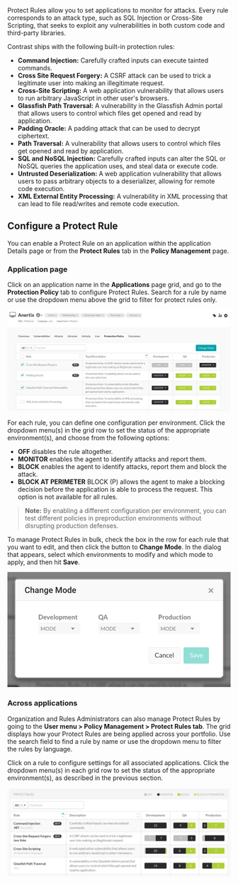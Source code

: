 <!--
title: "Protect Rules"
description: "Overview of protection rules"
tags: "admin protection rules policy management protect"
-->

Protect Rules allow you to set applications to monitor for attacks. Every rule corresponds to an attack type, such as SQL Injection or Cross-Site Scripting, that seeks to exploit any vulnerabilities in both custom code and third-party libraries. 

Contrast ships with the following built-in protection rules:

* **Command Injection:** Carefully crafted inputs can execute tainted commands.
* **Cross Site Request Forgery:** A CSRF attack can be used to trick a legitimate user into making an illegitimate request.
* **Cross-Site Scripting:** A web application vulnerability that allows users to run arbitrary JavaScript in other user's browsers.
* **Glassfish Path Traversal:** A vulnerability in the Glassfish Admin portal that allows users to control which files get opened and read by application.
* **Padding Oracle:** A padding attack that can be used to decrypt ciphertext.
* **Path Traversal:** A vulnerability that allows users to control which files get opened and read by application.
* **SQL and NoSQL Injection:** Carefully crafted inputs can alter the SQL or NoSQL queries the application uses, and steal data or execute code.
* **Untrusted Deserialization:** A web application vulnerability that allows users to pass arbitrary objects to a deserializer, allowing for remote code execution.
* **XML External Entity Processing:** A vulnerability in XML processing that can lead to file read/writes and remote code execution.

## Configure a Protect Rule 

You can enable a Protect Rule on an application within the application Details page or from the **Protect Rules** tab in the **Policy Management** page.

### Application page

Click on an application name in the **Applications** page grid, and go to the **Protection Policy** tab to configure Protect Rules. Search for a rule by name or use the dropdown menu above the grid to filter for protect rules only. 

<a href="assets/images/Protect-policies-applications-page.png" rel="lightbox" title="Protect policies grid in application page"><img class="thumbnail" src="assets/images/Protect-policies-applications-page.png"/></a>

For each rule, you can define one configuration per environment. Click the dropdown menu(s) in the grid row to set the status of the appropriate environment(s), and choose from the following options: 

* **OFF** disables the rule altogether.
* **MONITOR** enables the agent to identify attacks and report them.
* **BLOCK** enables the agent to identify attacks, report them and block the attack.
* **BLOCK AT PERIMETER** BLOCK (P) allows the agent to make a blocking decision before the application is able to process the request. This option is not available for all rules. 

>**Note:** By enabling a different configuration per environment, you can test different policies in preproduction environments without disrupting production defenses.

To manage Protect Rules in bulk, check the box in the row for each rule that you want to edit, and then click the button to **Change Mode**. In the dialog that appears, select which environments to modify and which mode to apply, and then hit **Save**. 

<a href="assets/images/Change-mode-protect-policies.png" rel="lightbox" title="Change Mode dialog"><img class="thumbnail" src="assets/images/Change-mode-protect-policies.png"/></a>


### Across applications

Organization and Rules Administrators can also manage Protect Rules by going to the **User menu > Policy Management > Protect Rules tab**. The grid displays how your Protect Rules are being applied across your portfolio. Use the search field to find a rule by name or use the dropdown menu to filter the rules by language. 

Click on a rule to configure settings for all associated applications. Click the dropdown menu(s) in each grid row to set the status of the appropriate environment(s), as described in the previous section. 

<a href="assets/images/Protect-rules-policy-management.png" rel="lightbox" title="Protect Rules grid in Policy Management page"><img class="thumbnail" src="assets/images/Protect-rules-policy-management.png"/></a>


